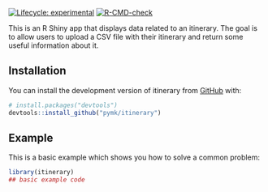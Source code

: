 
<!-- README.md is generated from README.Rmd. Please edit that file -->
<!-- badges: start -->

[![Lifecycle:
experimental](https://img.shields.io/badge/lifecycle-experimental-orange.svg)](https://lifecycle.r-lib.org/articles/stages.html#experimental)
[![R-CMD-check](https://github.com/pymk/itinerary/actions/workflows/R-CMD-check.yaml/badge.svg)](https://github.com/pymk/itinerary/actions/workflows/R-CMD-check.yaml)
<!-- badges: end -->

This is an R Shiny app that displays data related to an itinerary. The
goal is to allow users to upload a CSV file with their itinerary and
return some useful information about it.

## Installation

You can install the development version of itinerary from
[GitHub](https://github.com/) with:

``` r
# install.packages("devtools")
devtools::install_github("pymk/itinerary")
```

## Example

This is a basic example which shows you how to solve a common problem:

``` r
library(itinerary)
## basic example code
```
